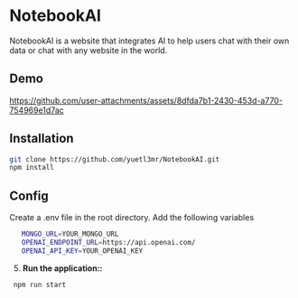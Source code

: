 ﻿# NotebookAI
 
NotebookAI is a website that integrates AI to help users chat with their own data or chat with any website in the world.

## Demo

https://github.com/user-attachments/assets/8dfda7b1-2430-453d-a770-754969e1d7ac

## Installation

```bash
git clone https://github.com/yuetl3mr/NotebookAI.git
npm install
```

## Config

Create a .env file in the root directory.
Add the following variables
````bash
   MONGO_URL=YOUR_MONGO_URL
   OPENAI_ENDPOINT_URL=https://api.openai.com/
   OPENAI_API_KEY=YOUR_OPENAI_KEY
````
5. **Run the application::**
````bash
 npm run start
````



